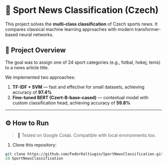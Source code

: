 # 📰 Sport News Classification (Czech)

This project solves the **multi-class classification** of Czech sports news. It compares classical machine learning approaches with modern transformer-based neural networks.

## 📌 Project Overview

The goal was to assign one of 24 sport categories (e.g., fotbal, hokej, tenis) to a news article title.

We implemented two approaches:
1. **TF-IDF + SVM** — fast and effective for small datasets, achieving accuracy of **97.4%**
2. **Fine-tuned BERT (Czert-B-base-cased)** — contextual model with custom classification head, achieving accuracy of **59.8%**

---

## ⚙️ How to Run

> 🧪 Tested on Google Colab. Compatible with local environments too.

1. Clone this repository:
```bash
git clone https://github.com/FedorKaltiugin/SportNewsClassification.git
cd SportNewsClassification
